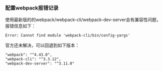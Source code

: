 ### 配置webpack报错记录

使用最新版的的webpack/webpack-cli/webpack-dev-server会有兼容性问题，报错信息如下：

```
Error: Cannot find module 'webpack-cli/bin/config-yargs'
```

官方还未解决，可以回退到如下版本：

```
"webpack": "^4.43.0",
"webpack-cli": "^3.3.12",
"webpack-dev-server": "^3.11.0"
```

